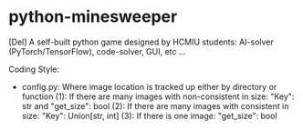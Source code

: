 # python-minesweeper
[Del] A self-built python game designed by HCMIU students: AI-solver (PyTorch/TensorFlow), code-solver, GUI, etc ...


Coding Style:
+ config.py: Where image location is tracked up either by directory or function
(1): If there are many images with non-consistent in size: "Key": str and "get_size": bool 
(2): If there are many images with consistent in size: "Key": Union[str, int]
(3): If there is one image: "get_size": bool 

